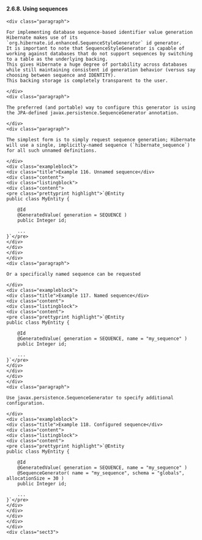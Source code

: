 #### 2.6.8. Using sequences

    <div class="paragraph">

    For implementing database sequence-based identifier value generation Hibernate makes use of its `org.hibernate.id.enhanced.SequenceStyleGenerator` id generator.
    It is important to note that SequenceStyleGenerator is capable of working against databases that do not support sequences by switching to a table as the underlying backing.
    This gives Hibernate a huge degree of portability across databases while still maintaining consistent id generation behavior (versus say choosing between sequence and IDENTITY).
    This backing storage is completely transparent to the user.

    </div>
    <div class="paragraph">

    The preferred (and portable) way to configure this generator is using the JPA-defined javax.persistence.SequenceGenerator annotation.

    </div>
    <div class="paragraph">

    The simplest form is to simply request sequence generation; Hibernate will use a single, implicitly-named sequence (`hibernate_sequence`) for all such unnamed definitions.

    </div>
    <div class="exampleblock">
    <div class="title">Example 116. Unnamed sequence</div>
    <div class="content">
    <div class="listingblock">
    <div class="content">
    <pre class="prettyprint highlight">`@Entity
    public class MyEntity {

        @Id
        @GeneratedValue( generation = SEQUENCE )
        public Integer id;

        ...
    }`</pre>
    </div>
    </div>
    </div>
    </div>
    <div class="paragraph">

    Or a specifically named sequence can be requested

    </div>
    <div class="exampleblock">
    <div class="title">Example 117. Named sequence</div>
    <div class="content">
    <div class="listingblock">
    <div class="content">
    <pre class="prettyprint highlight">`@Entity
    public class MyEntity {

        @Id
        @GeneratedValue( generation = SEQUENCE, name = "my_sequence" )
        public Integer id;

        ...
    }`</pre>
    </div>
    </div>
    </div>
    </div>
    <div class="paragraph">

    Use javax.persistence.SequenceGenerator to specify additional
    configuration.

    </div>
    <div class="exampleblock">
    <div class="title">Example 118. Configured sequence</div>
    <div class="content">
    <div class="listingblock">
    <div class="content">
    <pre class="prettyprint highlight">`@Entity
    public class MyEntity {

        @Id
        @GeneratedValue( generation = SEQUENCE, name = "my_sequence" )
        @SequenceGenerator( name = "my_sequence", schema = "globals", allocationSize = 30 )
        public Integer id;

        ...
    }`</pre>
    </div>
    </div>
    </div>
    </div>
    </div>
    <div class="sect3">
